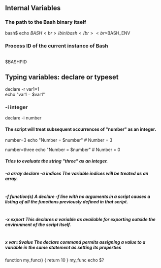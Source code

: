 ## Internal Variables
### The path to the Bash binary itself
bash$ echo $BASH<br>/bin/bash</br>
<br>$BASH_ENV</br>

### Process ID of the current instance of Bash
<br>$BASHPID</br>

## Typing variables: declare or typeset
declare -r var1=1
<br>echo "var1 = $var1"</br>

### -i integer
declare -i number
#### The script will treat subsequent occurrences of "number" as an integer.		

number=3
echo "Number = $number"     # Number = 3

number=three
echo "Number = $number"     # Number = 0
##### Tries to evaluate the string "three" as an integer.

##### -a array  declare -a indices      The variable indices will be treated as an array.
##### <br>-f function(s)  A declare -f line with no arguments in a script causes a listing of all the functions previously defined in that script.</br>
##### <br>-x export     This declares a variable as available for exporting outside the environment of the script itself.</br>
##### <br>x var=$value The declare command permits assigning a value to a variable in the same statement as setting its properties</br>


function my_func() {
    return 10
}
my_func
echo $?




 

